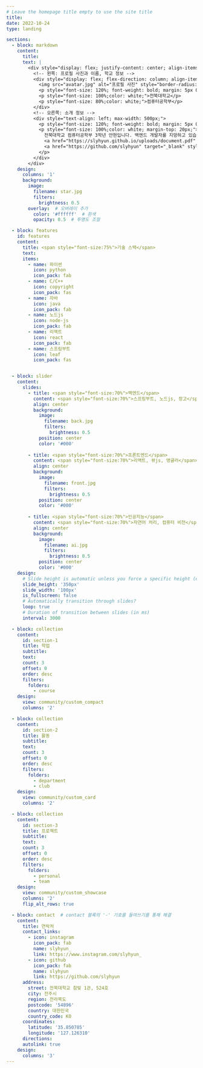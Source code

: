 ```yaml
---
# Leave the homepage title empty to use the site title
title:
date: 2022-10-24
type: landing

sections:
  - block: markdown
    content:
      title:
      text: |
        <div style="display: flex; justify-content: center; align-items: center; gap: 50px;">
          <!-- 왼쪽: 프로필 사진과 이름, 학교 정보 -->
          <div style="display: flex; flex-direction: column; align-items: center;">
            <img src="avatar.jpg" alt="프로필 사진" style="border-radius: 100%; width: 200px; height: 200px; object-fit: cover; margin-bottom: 10px;">
            <p style="font-size: 120%; font-weight: bold; margin: 5px 0;color: white;">안현</p>
            <p style="font-size: 100%;color: white;">전북대학교</p>
            <p style="font-size: 80%;color: white;">컴퓨터공학부</p>
          </div>
          <!-- 오른쪽: 소개 정보 -->
          <div style="text-align: left; max-width: 500px;">
            <p style="font-size: 120%; font-weight: bold; margin: 5px 0;color: white;">자기소개</p>
            <p style="font-size: 100%;color: white; margin-top: 20px;">
              전북대학교 컴퓨터공학부 3학년 안현입니다. 백엔드 개발자를 지망하고 있습니다.<br><br><br>
              <a href="https://slyhyun.github.io/uploads/document.pdf" style="background-color: #946efd; color: white; padding: 10px 20px; border-radius: 5px; text-decoration: none; font-size: 100%;">최근 작성 문서</a><br><br><br>
              <a href="https://github.com/slyhyun" target="_blank" style="text-decoration: underline; color: #946efd; margin-top: 20px; ">깃허브 바로가기</a>
            </p>
          </div>
        </div>
    design:
      columns: '1'
      background:
        image:
          filename: star.jpg
          filters:
            brightness: 0.5
        overlay:  # 오버레이 추가
          color: '#ffffff'  # 흰색
          opacity: 0.5  # 투명도 조절

  - block: features
    id: features
    content:
      title: <span style="font-size:75%">기술 스택</span>
      text: 
      items:
        - name: 파이썬
          icon: python
          icon_pack: fab
        - name: C/C++
          icon: copyright
          icon_pack: fas
        - name: 자바
          icon: java
          icon_pack: fab
        - name: 노드js
          icon: node-js
          icon_pack: fab
        - name: 리액트
          icon: react
          icon_pack: fab
        - name: 스프링부트
          icon: leaf
          icon_pack: fas


  - block: slider
    content:
      slides:
        - title: <span style="font-size:70%">백엔드</span>
          content: <span style="font-size:70%">스프링부트, 노드js, 장고</span>
          align: center
          background:
            image:
              filename: back.jpg
              filters:
                brightness: 0.5
            position: center
            color: '#000'
        
        - title: <span style="font-size:70%">프론트엔드</span>
          content: <span style="font-size:70%">리액트, 뷰js, 앵귤러</span>
          align: center
          background:
            image:
              filename: front.jpg
              filters:
                brightness: 0.5
            position: center
            color: '#000'
          
        - title: <span style="font-size:70%">인공지능</span>
          content: <span style="font-size:70%">자연어 처리, 컴퓨터 비전</span>
          align: center
          background:
            image:
              filename: ai.jpg
              filters:
                brightness: 0.5
            position: center
            color: '#000'
    design:
      # Slide height is automatic unless you force a specific height (e.g. '400px')
      slide_height: '350px'
      slide_width: '100px'
      is_fullscreen: false
      # Automatically transition through slides?
      loop: true
      # Duration of transition between slides (in ms)
      interval: 3000

  - block: collection
    content:
      id: section-1
      title: 학업
      subtitle:
      text:
      count: 3
      offset: 0
      order: desc
      filters:
        folders:
          - course
    design:
      view: community/custom_compact
      columns: '2'

  - block: collection
    content:
      id: section-2
      title: 활동
      subtitle:
      text:
      count: 3
      offset: 0
      order: desc
      filters:
        folders:
          - department
          - club
    design:
      view: community/custom_card
      columns: '2'

  - block: collection
    content:
      id: section-3
      title: 프로젝트
      subtitle:
      text:
      count: 3
      offset: 0
      order: desc
      filters:
        folders:
          - personal
          - team
    design:
      view: community/custom_showcase
      columns: '2'
      flip_alt_rows: true

  - block: contact  # contact 블록의 '-' 기호를 들여쓰기를 통해 해결
    content:
      title: 연락처
      contact_links:
        - icon: instagram
          icon_pack: fab
          name: slyhyun_
          link: https://www.instagram.com/slyhyun_
        - icon: github
          icon_pack: fab
          name: slyhyun
          link: https://github.com/slyhyun
      address:
        street: 전북대학교 참빛 1관, 524호
        city: 전주시
        region: 전라북도
        postcode: '54896'
        country: 대한민국
        country_code: KO
      coordinates:
        latitude: '35.850785'
        longitude: '127.126310'
      directions: 
      autolink: true
    design:
      columns: '3'
---
```

